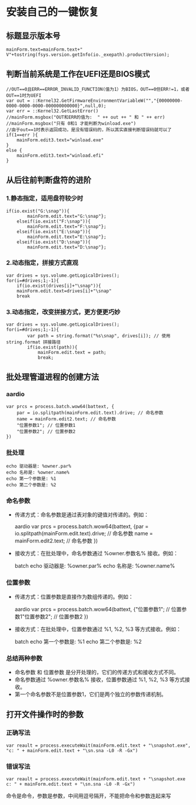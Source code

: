 # 安装自己的一键恢复
## 标题显示版本号
```aardio
mainForm.text=mainForm.text+" V"+tostring(fsys.version.getInfo(io._exepath).productVersion);
```
## 判断当前系统是工作在UEFI还是BIOS模式
```aardio
//OUT==0且ERR==ERROR_INVALID_FUNCTION(值为1）为BIOS，OUT==0但ERR!=1，或者OUT==1时为UEFI
var out = ::Kernel32.GetFirmwareEnvironmentVariableW("","{00000000-0000-0000-0000-000000000000}",null,0);
var err = ::Kernel32.GetLastError()
//mainForm.msgbox("OUT和ERR的值为:  " ++ out ++ " 和 " ++ err)
//mainForm.msgbox("只有 0和1 才能判断为winload.exe")
//由于out==1时表示返回成功，是没有错误码的，所以其实直接判断错误码就可以了
if(1==err ){
	mainForm.edit3.text="winload.exe"
} 
else {
	mainForm.edit3.text="winload.efi"
}
```
## 从后往前判断盘符的进阶
### 1.静态指定，适用盘符较少时
```aardio
if(io.exist("G:\snap")){
		mainForm.edit.text="G:\snap"};
	elseif(io.exist("F:\snap")){
		mainForm.edit.text="F:\snap"};
	elseif(io.exist("E:\snap")){
		mainForm.edit.text="E:\snap"};
	elseif(io.exist("D:\snap")){
		mainForm.edit.text="D:\snap"};
```
### 2.动态指定，拼接方式直观
```aardio
var drives = sys.volume.getLogicalDrives();
for(i=#drives;1;-1){
 	if(io.exist(drives[i]+"\snap")){
 	mainForm.edit.text=drives[i]+"\snap"
 	break
```
### 3.动态指定，改变拼接方式，更方便更巧妙
```aardio
var drives = sys.volume.getLogicalDrives();
for(i=#drives;1;-1){
    	var path = string.format("%s\snap", drives[i]); // 使用 string.format 拼接路径
    	if(io.exist(path)){
        	mainForm.edit.text = path;
        	break;
```
## 批处理管道进程的创建方法
### aardio
```aardio
var prcs = process.batch.wow64(battext, {
    par = io.splitpath(mainForm.edit.text).drive; // 命名参数
    name = mainForm.edit2.text; // 命名参数
    "位置参数1"; // 位置参数1
    "位置参数2"; // 位置参数2
})
```
###  批处理
```批处理代码
echo 驱动器是: %owner.par%
echo 名称是: %owner.name%
echo 第一个参数是: %1
echo 第二个参数是: %2
```

### 命名参数
- 传递方式：命名参数是通过表对象的键值对传递的。例如：  

  aardio var prcs = process.batch.wow64(battext, {par = io.splitpath(mainForm.edit.text).drive; // 命名参数 name = mainForm.edit2.text; // 命名参数 }) 
- 接收方式：在批处理中，命名参数通过 %owner.参数名% 接收。例如：  

  batch echo 驱动器是: %owner.par% echo 名称是: %owner.name% 

### 位置参数
- 传递方式：位置参数是直接作为数组传递的。例如：  

  aardio var prcs = process.batch.wow64(battext, {"位置参数1"; // 位置参数1"位置参数2"; // 位置参数2 }) 
- 接收方式：在批处理中，位置参数通过 %1, %2, %3 等方式接收。例如：  

  batch echo 第一个参数是: %1 echo 第二个参数是: %2 

### 总结两种参数
- 命名参数 和 位置参数 是分开处理的，它们的传递方式和接收方式不同。
- 命名参数通过 %owner.参数名% 接收，位置参数通过 %1, %2, %3 等方式接收。
- 第一个命名参数不是位置参数1，它们是两个独立的参数传递机制。

## 打开文件操作时的参数
### 正确写法
```aardio
var reault = process.executeWait(mainForm.edit.text + "\snapshot.exe", "c: " + mainForm.edit.text + "\sn.sna -L0 -R -Gx")
```
### 错误写法
```aardio
var reault = process.executeWait(mainForm.edit.text + "\snapshot.exe c: " + mainForm.edit.text + "\sn.sna -L0 -R -Gx")
```
命令是命令，参数是参数，中间用逗号隔开，不能把命令和参数连起来写







